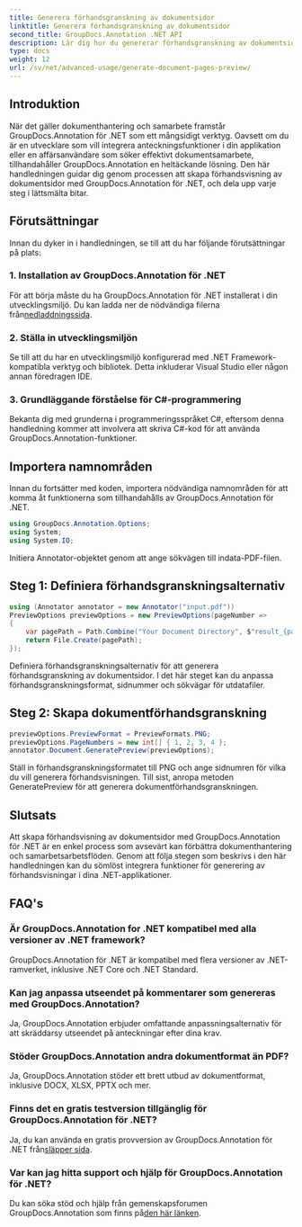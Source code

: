 ```yaml
---
title: Generera förhandsgranskning av dokumentsidor
linktitle: Generera förhandsgranskning av dokumentsidor
second_title: GroupDocs.Annotation .NET API
description: Lär dig hur du genererar förhandsgranskning av dokumentsidor effektivt med GroupDocs.Annotation för .NET. Förbättra dina arbetsflöden för dokumenthantering med detta omfattande.
type: docs
weight: 12
url: /sv/net/advanced-usage/generate-document-pages-preview/
---
```

## Introduktion
När det gäller dokumenthantering och samarbete framstår GroupDocs.Annotation för .NET som ett mångsidigt verktyg. Oavsett om du är en utvecklare som vill integrera anteckningsfunktioner i din applikation eller en affärsanvändare som söker effektivt dokumentsamarbete, tillhandahåller GroupDocs.Annotation en heltäckande lösning. Den här handledningen guidar dig genom processen att skapa förhandsvisning av dokumentsidor med GroupDocs.Annotation för .NET, och dela upp varje steg i lättsmälta bitar.
## Förutsättningar
Innan du dyker in i handledningen, se till att du har följande förutsättningar på plats:
### 1. Installation av GroupDocs.Annotation för .NET
 För att börja måste du ha GroupDocs.Annotation för .NET installerat i din utvecklingsmiljö. Du kan ladda ner de nödvändiga filerna från[nedladdningssida](https://releases.groupdocs.com/annotation/net/).
### 2. Ställa in utvecklingsmiljön
Se till att du har en utvecklingsmiljö konfigurerad med .NET Framework-kompatibla verktyg och bibliotek. Detta inkluderar Visual Studio eller någon annan föredragen IDE.
### 3. Grundläggande förståelse för C#-programmering
Bekanta dig med grunderna i programmeringsspråket C#, eftersom denna handledning kommer att involvera att skriva C#-kod för att använda GroupDocs.Annotation-funktioner.

## Importera namnområden
Innan du fortsätter med koden, importera nödvändiga namnområden för att komma åt funktionerna som tillhandahålls av GroupDocs.Annotation för .NET.

```csharp
using GroupDocs.Annotation.Options;
using System;
using System.IO;

```
Initiera Annotator-objektet genom att ange sökvägen till indata-PDF-filen.
## Steg 1: Definiera förhandsgranskningsalternativ
```csharp
using (Annotator annotator = new Annotator("input.pdf"))
PreviewOptions previewOptions = new PreviewOptions(pageNumber =>
{
    var pagePath = Path.Combine("Your Document Directory", $"result_{pageNumber}.png");
    return File.Create(pagePath);
});
```
Definiera förhandsgranskningsalternativ för att generera förhandsgranskning av dokumentsidor. I det här steget kan du anpassa förhandsgranskningsformat, sidnummer och sökvägar för utdatafiler.
## Steg 2: Skapa dokumentförhandsgranskning
```csharp
previewOptions.PreviewFormat = PreviewFormats.PNG;
previewOptions.PageNumbers = new int[] { 1, 2, 3, 4 };
annotator.Document.GeneratePreview(previewOptions);
```
Ställ in förhandsgranskningsformatet till PNG och ange sidnumren för vilka du vill generera förhandsvisningen. Till sist, anropa metoden GeneratePreview för att generera dokumentförhandsgranskningen.

## Slutsats
Att skapa förhandsvisning av dokumentsidor med GroupDocs.Annotation för .NET är en enkel process som avsevärt kan förbättra dokumenthantering och samarbetsarbetsflöden. Genom att följa stegen som beskrivs i den här handledningen kan du sömlöst integrera funktioner för generering av förhandsvisningar i dina .NET-applikationer.
## FAQ's
### Är GroupDocs.Annotation for .NET kompatibel med alla versioner av .NET framework?
GroupDocs.Annotation för .NET är kompatibel med flera versioner av .NET-ramverket, inklusive .NET Core och .NET Standard.
### Kan jag anpassa utseendet på kommentarer som genereras med GroupDocs.Annotation?
Ja, GroupDocs.Annotation erbjuder omfattande anpassningsalternativ för att skräddarsy utseendet på anteckningar efter dina krav.
### Stöder GroupDocs.Annotation andra dokumentformat än PDF?
Ja, GroupDocs.Annotation stöder ett brett utbud av dokumentformat, inklusive DOCX, XLSX, PPTX och mer.
### Finns det en gratis testversion tillgänglig för GroupDocs.Annotation för .NET?
Ja, du kan använda en gratis provversion av GroupDocs.Annotation för .NET från[släpper sida](https://releases.groupdocs.com/).
### Var kan jag hitta support och hjälp för GroupDocs.Annotation för .NET?
 Du kan söka stöd och hjälp från gemenskapsforumen GroupDocs.Annotation som finns på[den här länken](https://forum.groupdocs.com/c/annotation/10).